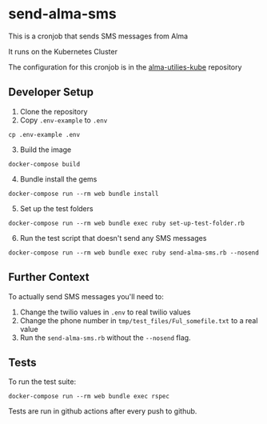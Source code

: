 # send-alma-sms
This is a cronjob that sends SMS messages from Alma

It runs on the Kubernetes Cluster

The configuration for this cronjob is in the [alma-utilies-kube](https://github.com/mlibrary/alma-utilities-kube) repository

## Developer Setup
1. Clone the repository
2. Copy `.env-example` to `.env`
```
cp .env-example .env
```
3. Build the image
```
docker-compose build
```
4. Bundle install the gems
```
docker-compose run --rm web bundle install
```
5. Set up the test folders
```
docker-compose run --rm web bundle exec ruby set-up-test-folder.rb
```
6. Run the test script that doesn't send any SMS messages
```
docker-compose run --rm web bundle exec ruby send-alma-sms.rb --nosend
```

## Further Context
To actually send SMS messages you'll need to:
1. Change the twilio values in `.env` to real twilio values 
2. Change the phone number in `tmp/test_files/Ful_somefile.txt` to a real value 
3. Run the `send-alma-sms.rb` without the `--nosend` flag.

## Tests
To run the test suite:
```
docker-compose run --rm web bundle exec rspec
```

Tests are run in github actions after every push to github.
